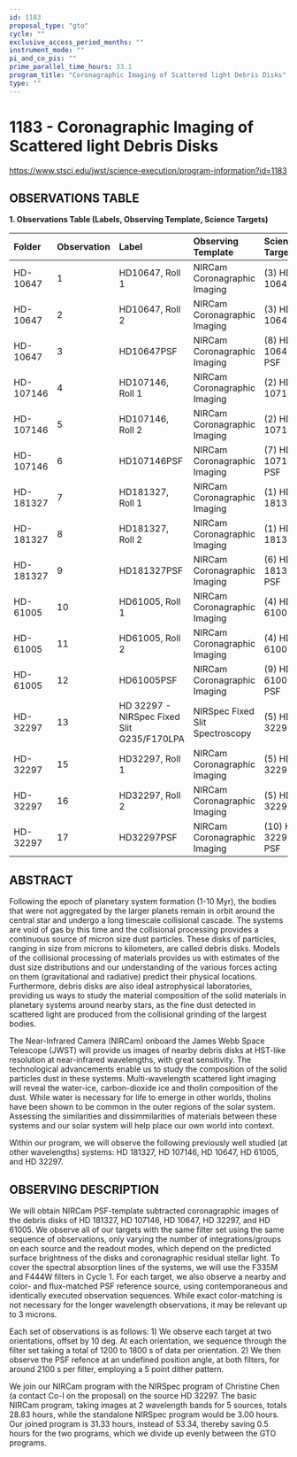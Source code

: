 ```yaml
---
id: 1183
proposal_type: "gto"
cycle: ""
exclusive_access_period_months: ""
instrument_mode: ""
pi_and_co_pis: ""
prime_parallel_time_hours: 33.1
program_title: "Coronagraphic Imaging of Scattered light Debris Disks"
type: ""
---
```

# 1183 - Coronagraphic Imaging of Scattered light Debris Disks
https://www.stsci.edu/jwst/science-execution/program-information?id=1183
## OBSERVATIONS TABLE
**1. Observations Table (Labels, Observing Template, Science Targets)**

| Folder     | Observation | Label                                   | Observing Template                  | Science Target            |
| :--------- | :---------- | :-------------------------------------- | :---------------------------------- | :------------------------ |
| HD-10647   | 1           | HD10647, Roll 1                         | NIRCam Coronagraphic Imaging        | (3) HD-10647              |
| HD-10647   | 2           | HD10647, Roll 2                         | NIRCam Coronagraphic Imaging        | (3) HD-10647              |
| HD-10647   | 3           | HD10647PSF                              | NIRCam Coronagraphic Imaging        | (8) HD-10647-PSF          |
| HD-107146  | 4           | HD107146, Roll 1                        | NIRCam Coronagraphic Imaging        | (2) HD-107146             |
| HD-107146  | 5           | HD107146, Roll 2                        | NIRCam Coronagraphic Imaging        | (2) HD-107146             |
| HD-107146  | 6           | HD107146PSF                             | NIRCam Coronagraphic Imaging        | (7) HD-107146-PSF         |
| HD-181327  | 7           | HD181327, Roll 1                        | NIRCam Coronagraphic Imaging        | (1) HD-181327             |
| HD-181327  | 8           | HD181327, Roll 2                        | NIRCam Coronagraphic Imaging        | (1) HD-181327             |
| HD-181327  | 9           | HD181327PSF                             | NIRCam Coronagraphic Imaging        | (6) HD-181327-PSF         |
| HD-61005   | 10          | HD61005, Roll 1                         | NIRCam Coronagraphic Imaging        | (4) HD-61005              |
| HD-61005   | 11          | HD61005, Roll 2                         | NIRCam Coronagraphic Imaging        | (4) HD-61005              |
| HD-61005   | 12          | HD61005PSF                              | NIRCam Coronagraphic Imaging        | (9) HD-61005-PSF          |
| HD-32297   | 13          | HD 32297 - NIRSpec Fixed Slit G235/F170LPA | NIRSpec Fixed Slit Spectroscopy    | (5) HD-32297              |
| HD-32297   | 15          | HD32297, Roll 1                         | NIRCam Coronagraphic Imaging        | (5) HD-32297              |
| HD-32297   | 16          | HD32297, Roll 2                         | NIRCam Coronagraphic Imaging        | (5) HD-32297              |
| HD-32297   | 17          | HD32297PSF                              | NIRCam Coronagraphic Imaging        | (10) HD-32297-PSF         |

## ABSTRACT

Following the epoch of planetary system formation (1-10 Myr), the bodies that were not aggregated by the larger planets remain in orbit around the central star and undergo a long timescale collisional cascade. The systems are void of gas by this time and the collisional processing provides a continuous source of micron size dust particles. These disks of particles, ranging in size from microns to kilometers, are called debris disks. Models of the collisional processing of materials provides us with estimates of the dust size distributions and our understanding of the various forces acting on them (gravitational and radiative) predict their physical locations. Furthermore, debris disks are also ideal astrophysical laboratories, providing us ways to study the material composition of the solid materials in planetary systems around nearby stars, as the fine dust detected in scattered light are produced from the collisional grinding of the largest bodies.

The Near-Infrared Camera (NIRCam) onboard the James Webb Space Telescope (JWST) will provide us images of nearby debris disks at HST-like resolution at near-infrared wavelengths, with great sensitivity. The technological advancements enable us to study the composition of the solid particles dust in these systems. Multi-wavelength scattered light imaging will reveal the water-ice, carbon-dioxide ice and tholin composition of the dust. While water is necessary for life to emerge in other worlds, tholins have been shown to be common in the outer regions of the solar system. Assessing the similarities and dissimmilarities of materials between these systems and our solar system will help place our own world into context.

Within our program, we will observe the following previously well studied (at other wavelengths) systems: HD 181327, HD 107146, HD 10647, HD 61005, and HD 32297.

## OBSERVING DESCRIPTION

We will obtain NIRCam PSF-template subtracted coronagraphic images of the debris disks of HD 181327, HD 107146, HD 10647, HD 32297, and HD 61005. We observe all of our targets with the same filter set using the same sequence of observations, only varying the number of integrations/groups on each source and the readout modes, which depend on the predicted surface brightness of the disks and coronagraphic residual stellar light. To cover the spectral absorption lines of the systems, we will use the F335M and F444W filters in Cycle 1. For each target, we also observe a nearby and color- and flux-matched PSF reference source, using contemporaneous and identically executed observation sequences. While exact color-matching is not necessary for the longer wavelength observations, it may be relevant up to 3 microns.

Each set of observations is as follows: 1) We observe each target at two orientations, offset by 10 deg. At each orientation, we sequence through the filter set taking a total of 1200 to 1800 s of data per orientation. 2) We then observe the PSF refence at an undefined position angle, at both filters, for around 2100 s per filter, employing a 5 point dither pattern.

We join our NIRCam program with the NIRSpec program of Christine Chen (a contact Co-I on the proposal) on the source HD 32297. The basic NIRCam program, taking images at 2 wavelength bands for 5 sources, totals 28.83 hours, while the standalone NIRSpec program would be 3.00 hours. Our joined program is 31.33 hours, instead of 53.34, thereby saving 0.5 hours for the two programs, which we divide up evenly between the GTO programs.